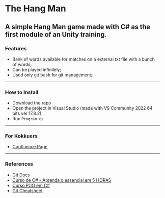 # The Hang Man

A simple Hang Man game made with C# as the first module of an Unity training.
------------
### Features
- Bank of words available for matches on a external txt file with a bunch of words;
- Can be played infinitely;
- Used only git bash for git management;
------------
### How to Install
- Download the repo
- Open the project in Visual Studio (made with VS Community 2022 64 bits ver 17.8.2)
- Run `Program.cs`
------------
### For Kokkuers
- [Confluence Page](https://kokkugames.atlassian.net/wiki/spaces/~551654817/pages/869924922/C+Hangman)
------------
### References
- [Git Docs](https://git-scm.com/docs)
- [Curso de C# - Aprenda o essencial em 5 HORAS](https://www.youtube.com/watch?v=PKMm-cHe56g&t=16507s)
- [Curso POO em C#](https://www.youtube.com/@cursosaspnet/streams)
- [Git Cheatsheet](https://ndpsoftware.com/git-cheatsheet.html#loc=index)
